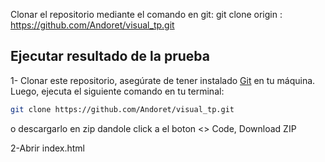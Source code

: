 

Clonar el repositorio mediante el comando en git: git clone origin : https://github.com/Andoret/visual_tp.git 

## Ejecutar resultado de la prueba 

1- Clonar este repositorio, asegúrate de tener instalado [Git](https://git-scm.com/) en tu máquina. Luego, ejecuta el siguiente comando en tu terminal:

```bash
git clone https://github.com/Andoret/visual_tp.git
```
o descargarlo en zip dandole click a el boton <> Code, Download ZIP

2-Abrir index.html

